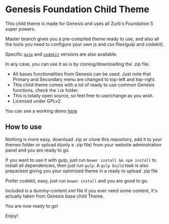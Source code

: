 Genesis Foundation Child Theme
===

This child theme is made for Genesis and uses all Zurb's Foundation 5 super powers.

Master branch gives you a pre-compiled theme ready to use, and also all the tools you need to configure your own js and css files(gulp and codekit).

Specific [`gulp`](https://github.com/g-kanoufi/genesis-foundation-child-theme/tree/gulp) and [`codekit`](https://github.com/g-kanoufi/genesis-foundation-child-theme/tree/codekit) versions are also available.

In any case, you can use it as is by cloning/downloading the .zip file.

* All bases functionalities from Genesis can be used. Just note that Primary and Secondary menu are changed to top-left and top-right.
* This child theme comes with a lot of ready to use common Genesis functions, check the `lib` folder.
* This is totally open source, so feel free to use/change as you wish.
* Licensed under GPLv2.

You can see a working demo [here](http://demo-foundation.lostwebdesigns.com)

How to use
---------------

Nothing is more easy, download .zip or clone this repository, add it to your themes folder or upload it(only a .zip file) from your website adminstration panel and you are ready to go.

If you want to use it with gulp, just run `bower install && npm install` to install all dependencies, then just run `gulp`.
A `gulp build` task is also prepacked giving you your optimized theme in a ready to upload .zip file

Prefer codekit, easy, just run `bower install` and you are good to go.

Included is a dummy-content.xml file if you ever need some content, it's actually taken from Genesis base child Theme.


You are now ready to go! 

Enjoy!
